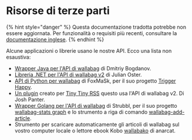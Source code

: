 # Risorse di terze parti

{% hint style="danger" %}
Questa documentazione tradotta potrebbe non essere aggiornata. Per funzionalità o requisiti più recenti, consultare la [documentazione inglese](https://doc.wallabag.org/en/).
{% endhint %}

Alcune applicazioni o librerie usano le nostre API. Ecco una lista non
esaustiva:

-   [Wrapper Java per l'API di
    wallabag](https://github.com/Strubbl/jWallabag) di Dmitriy Bogdanov.
-   [Libreria .NET per l'API di wallabag
    v2](https://github.com/jlnostr/wallabag-api) di Julian Oster.
-   [API di Python per
    wallabag](https://github.com/foxmask/wallabag_api) di FoxMaSk, per
    il suo progetto [Trigger Happy](https://blog.trigger-happy.eu/).
-   [Un plugin](https://github.com/joshp23/ttrss-to-wallabag-v2) creato
    per [Tiny Tiny RSS](https://tt-rss.org/gitlab/fox/tt-rss/wikis/home)
    questo usa l'API di wallabag v2. Di Josh Panter.
-   [Wrapper Golang per l'API di
    wallabag](https://github.com/Strubbl/wallabago) di Strubbl, per il
    suo progetto [wallabag-stats
    graph](https://gitlab.com/Strubbl/wallabag-stats) e lo strumento a riga di comando
    [wallabag-add-article](https://gitlab.com/Strubbl/wallabag-add-article).
-   Strumento per scaricare automaticamente gli articoli di wallabag sul vostro computer locale o lettore ebook Kobo
    [wallabako](https://gitlab.com/anarcat/wallabako) di anarcat.
